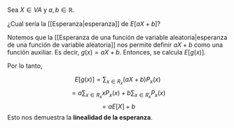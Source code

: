 
Sea $X\in VA$  y $a,b\in\mathbb{R}$.

¿Cual sería la [[Esperanza|esperanza]] de $E[aX + b]$? 

Notemos que la [[Esperanza de una función de variable aleatoria|esperanza de una función de variable aleatoria]] nos permite definir $aX + b$ como una función auxiliar. Es decir, $g(x) = aX + b$. Entonces, se calcula $E[g(x)]$. 

Por lo tanto, 

$$E[g(x)] = \sum_{x\in R_x}(aX + b)P_x(x)$$ 
$$=a\sum_{x\in R_x} xP_x(x) + b\sum_{x\in R_x}P_x(x)$$ $$=aE[X] + b$$ 
Esto nos demuestra la **linealidad de la esperanza**. 